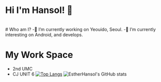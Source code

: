 # Hi I'm Hansol! 👋


<br>
# Who am I?
 -🔭 I’m currently working on Yeouido, Seoul.
 -💬 I’m currently interesting on Android, and develops.

# My Work Space
 - 2nd UMC
 - CJ UNIT 6
[![Top Langs](https://github-readme-stats.vercel.app/api/top-langs/?username=EstherHansol&layout=compact)](https://github.com/EshterHansol/github-readme-stats)
![EstherHansol's GitHub stats](https://github-readme-stats.vercel.app/api?username=EstherHansol&show_icons=true&theme=radical)
